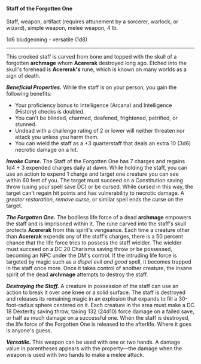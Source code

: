 #### Staff of the Forgotten One

Staff, weapon, artifact (requires attunement by a sorcerer, warlock, or wizard), simple weapon, melee weapon, 4 lb.

1d6 bludgeoning  - versatile (1d8)

---

This crooked staff is carved from bone and topped with the skull of a forgotten **archmage** whom **Acererak** destroyed long ago. Etched into the skull's forehead is **Acererak's** rune, which is known on many worlds as a sign of death.

***Beneficial Properties.*** While the staff is on your person, you gain the following benefits:

- Your proficiency bonus to Intelligence (Arcana) and Intelligence (History) checks is doubled.
- You can't be blinded, charmed, deafened, frightened, petrified, or stunned.
- Undead with a challenge rating of 2 or lower will neither threaten nor attack you unless you harm them.
- You can wield the staff as a +3 quarterstaff that deals an extra 10 (3d6) necrotic damage on a hit.

***Invoke Curse.*** The Staff of the Forgotten One has 7 charges and regains 1d4 + 3 expended charges daily at dawn. While holding the staff, you can use an action to expend 1 charge and target one creature you can see within 60 feet of you. The target must succeed on a Constitution saving throw (using your spell save DC) or be cursed. While cursed in this way, the target can't regain hit points and has vulnerability to necrotic damage. A *greater restoration*, *remove curse*, or similar spell ends the curse on the target.

***The Forgotten One.*** The bodiless life force of a dead **archmage** empowers the staff and is imprisoned within it. The rune carved into the staff's skull protects **Acererak** from this spirit's vengeance. Each time a creature other than **Acererak** expends any of the staff's charges, there is a 50 percent chance that the life force tries to possess the staff wielder. The wielder must succeed on a DC 20 Charisma saving throw or be possessed, becoming an NPC under the DM's control. If the intruding life force is targeted by magic such as a *dispel evil and good* spell, it becomes trapped in the staff once more. Once it takes control of another creature, the insane spirit of the dead **archmage** attempts to destroy the staff.

***Destroying the Staff.*** A creature in possession of the staff can use an action to break it over one knee or a solid surface. The staff is destroyed and releases its remaining magic in an explosion that expands to fill a 30-foot-radius sphere centered on it. Each creature in the area must make a DC 18 Dexterity saving throw, taking 132 (24d10) force damage on a failed save, or half as much damage on a successful one. When the staff is destroyed, the life force of the Forgotten One is released to the afterlife. Where it goes is anyone's guess.

***Versatile.*** This weapon can be used with one or two hands. A damage value in parentheses appears with the property—the damage when the weapon is used with two hands to make a melee attack.




